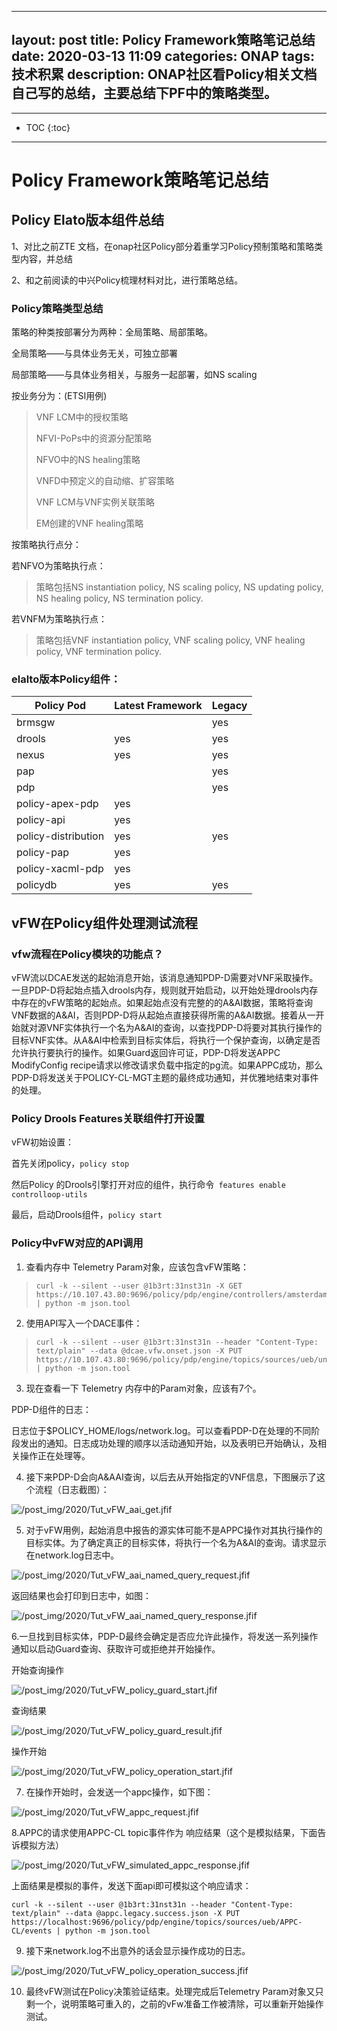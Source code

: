 
---
layout: post
title:  Policy Framework策略笔记总结
date: 2020-03-13 11:09
categories: ONAP
tags: 技术积累
description: ONAP社区看Policy相关文档自己写的总结，主要总结下PF中的策略类型。
---
*****
* TOC
{:toc}
*****

# Policy Framework策略笔记总结

## Policy Elato版本组件总结

1、对比之前ZTE 文档，在onap社区Policy部分着重学习Policy预制策略和策略类型内容，并总结

2、和之前阅读的中兴Policy梳理材料对比，进行策略总结。

### Policy策略类型总结

策略的种类按部署分为两种：全局策略、局部策略。

全局策略——与具体业务无关，可独立部署

局部策略——与具体业务相关，与服务一起部署，如NS scaling

按业务分为：(ETSI用例)

> VNF LCM中的授权策略
>
> NFVI-PoPs中的资源分配策略
>
> NFVO中的NS healing策略
>
> VNFD中预定义的自动缩、扩容策略
>
> VNF LCM与VNF实例关联策略
>
> EM创建的VNF healing策略

按策略执行点分：

若NFVO为策略执行点：

> 策略包括NS instantiation policy, NS scaling policy, NS updating policy, NS healing policy,  NS termination policy.

若VNFM为策略执行点：

> 策略包括VNF instantiation policy, VNF scaling policy, VNF healing policy, VNF termination policy.

### elalto版本Policy组件：

| Policy Pod          | Latest Framework | Legacy |
| ------------------- | ---------------- | ------ |
| brmsgw              |                  | yes    |
| drools              | yes              | yes    |
| nexus               | yes              | yes    |
| pap                 |                  | yes    |
| pdp                 |                  | yes    |
| policy-apex-pdp     | yes              |        |
| policy-api          | yes              |        |
| policy-distribution | yes              | yes    |
| policy-pap          | yes              |        |
| policy-xacml-pdp    | yes              |        |
| policydb            | yes              | yes    |

## vFW在Policy组件处理测试流程

### vfw流程在Policy模块的功能点？

vFW流以DCAE发送的起始消息开始，该消息通知PDP-D需要对VNF采取操作。一旦PDP-D将起始点插入drools内存，规则就开始启动，以开始处理drools内存中存在的vFW策略的起始点。如果起始点没有完整的的A&AI数据，策略将查询VNF数据的A&AI，否则PDP-D将从起始点直接获得所需的A&AI数据。接着从一开始就对源VNF实体执行一个名为A&AI的查询，以查找PDP-D将要对其执行操作的目标VNF实体。从A&AI中检索到目标实体后，将执行一个保护查询，以确定是否允许执行要执行的操作。如果Guard返回许可证，PDP-D将发送APPC ModifyConfig recipe请求以修改请求负载中指定的pg流。如果APPC成功，那么PDP-D将发送关于POLICY-CL-MGT主题的最终成功通知，并优雅地结束对事件的处理。

### Policy Drools Features关联组件打开设置

vFW初始设置：

首先关闭policy，`policy stop`

然后Policy 的Drools引擎打开对应的组件，执行命令` features enable controlloop-utils` 

最后，启动Drools组件，`policy start`



### Policy中vFW对应的API调用

1. 查看内存中 Telemetry  Param对象，应该包含vFW策略：

> ```
> curl -k --silent --user @1b3rt:31nst31n -X GET https://10.107.43.80:9696/policy/pdp/engine/controllers/amsterdam/drools/facts/amsterdam | python -m json.tool
> ```

2. 使用API写入一个DACE事件：

> ```
> curl -k --silent --user @1b3rt:31nst31n --header "Content-Type: text/plain" --data @dcae.vfw.onset.json -X PUT https://10.107.43.80:9696/policy/pdp/engine/topics/sources/ueb/unauthenticated.DCAE_EVENT_OUTPUT/events | python -m json.tool
> ```

3. 现在查看一下 Telemetry  内存中的Param对象，应该有7个。

PDP-D组件的日志：

日志位于$POLICY_HOME/logs/network.log。可以查看PDP-D在处理的不同阶段发出的通知。日志成功处理的顺序以活动通知开始，以及表明已开始确认，及相关操作正在处理等。



4. 接下来PDP-D会向A&AAI查询，以后去从开始指定的VNF信息，下图展示了这个流程（日志截图）：

![/post_img/2020/Tut_vFW_aai_get.jfif](Tut_vFW_aai_get.jfif)



5. 对于vFW用例，起始消息中报告的源实体可能不是APPC操作对其执行操作的目标实体。为了确定真正的目标实体，将执行一个名为A&AI的查询。请求显示在network.log日志中。

![/post_img/2020/Tut_vFW_aai_named_query_request.jfif](Tut_vFW_aai_named_query_request.jfif)

返回结果也会打印到日志中，如图：

![/post_img/2020/Tut_vFW_aai_named_query_response.jfif](Tut_vFW_aai_named_query_response.jfif)

6.一旦找到目标实体，PDP-D最终会确定是否应允许此操作，将发送一系列操作通知以启动Guard查询、获取许可或拒绝并开始操作。

开始查询操作

![/post_img/2020/Tut_vFW_policy_guard_start.jfif](Tut_vFW_policy_guard_start.jfif)

查询结果



![/post_img/2020/Tut_vFW_policy_guard_result.jfif](Tut_vFW_policy_guard_result.jfif)

操作开始

![/post_img/2020/Tut_vFW_policy_operation_start.jfif](Tut_vFW_policy_operation_start.jfif)



7. 在操作开始时，会发送一个appc操作，如下图：

![/post_img/2020/Tut_vFW_appc_request.jfif](Tut_vFW_appc_request.jfif)

8.APPC的请求使用APPC-CL topic事件作为 响应结果（这个是模拟结果，下面告诉模拟方法）

![/post_img/2020/Tut_vFW_simulated_appc_response.jfif](Tut_vFW_simulated_appc_response.jfif)

上面结果是模拟的事件，发送下面api即可模拟这个响应请求：

```
curl -k --silent --user @1b3rt:31nst31n --header "Content-Type: text/plain" --data @appc.legacy.success.json -X PUT https://localhost:9696/policy/pdp/engine/topics/sources/ueb/APPC-CL/events | python -m json.tool
```

9. 接下来network.log不出意外的话会显示操作成功的日志。

   

![/post_img/2020/Tut_vFW_policy_operation_success.jfif](Tut_vFW_policy_operation_success.jfif)

10. 最终vFW测试在Policy决策验证结束。处理完成后Telemetry  Param对象又只剩一个，说明策略可重入的，之前的vFw准备工作被清除，可以重新开始操作测试。

    

